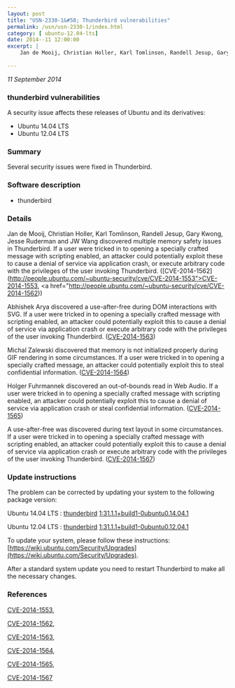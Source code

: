 ```yaml
---
layout: post
title: "USN-2330-1&#58; Thunderbird vulnerabilities"
permalink: /usn/usn-2330-1/index.html
category: [ ubuntu-12.04-lts]
date: 2014--11 12:00:00
excerpt: |
    Jan de Mooij, Christian Holler, Karl Tomlinson, Randell Jesup, Gary Kwong, Jesse Ruderman and JW Wang discovered multiple memory safety issues in Thunderbird. If a user were tricked in to opening a specially crafted message with scripting enabled, an attacker could potentially exploit these to cause a denial of service via application crash, or execute arbitrary code with the privileges of the user invoking Thunderbird. ([CVE-2014-1562](http://people.ubuntu.com/~ubuntu-security/cve/CVE-2014-1553">CVE-2014-1553</a>, <a href="http://people.ubuntu.com/~ubuntu-security/cve/CVE-2014-1562))
    
--- 
```

 
 

*11 September 2014*

### thunderbird vulnerabilities

A security issue affects these releases of Ubuntu and its derivatives:

* Ubuntu 14.04 LTS
* Ubuntu 12.04 LTS

### Summary

Several security issues were fixed in Thunderbird. 

### Software description

* thunderbird 

### Details

Jan de Mooij, Christian Holler, Karl Tomlinson, Randell Jesup, Gary Kwong, Jesse Ruderman and JW Wang discovered multiple memory safety issues in Thunderbird. If a user were tricked in to opening a specially crafted message with scripting enabled, an attacker could potentially exploit these to cause a denial of service via application crash, or execute arbitrary code with the privileges of the user invoking Thunderbird. ([CVE-2014-1562](http://people.ubuntu.com/~ubuntu-security/cve/CVE-2014-1553">CVE-2014-1553</a>, <a href="http://people.ubuntu.com/~ubuntu-security/cve/CVE-2014-1562))

Abhishek Arya discovered a use-after-free during DOM interactions with SVG. If a user were tricked in to opening a specially crafted message with scripting enabled, an attacker could potentially exploit this to cause a denial of service via application crash or execute arbitrary code with the privileges of the user invoking Thunderbird. ([CVE-2014-1563](http://people.ubuntu.com/~ubuntu-security/cve/CVE-2014-1563))

Michal Zalewski discovered that memory is not initialized properly during GIF rendering in some circumstances. If a user were tricked in to opening a specially crafted message, an attacker could potentially exploit this to steal confidential information. ([CVE-2014-1564](http://people.ubuntu.com/~ubuntu-security/cve/CVE-2014-1564))

Holger Fuhrmannek discovered an out-of-bounds read in Web Audio. If a user were tricked in to opening a specially crafted message with scripting enabled, an attacker could potentially exploit this to cause a denial of service via application crash or steal confidential information. ([CVE-2014-1565](http://people.ubuntu.com/~ubuntu-security/cve/CVE-2014-1565))

A use-after-free was discovered during text layout in some circumstances. If a user were tricked in to opening a specially crafted message with scripting enabled, an attacker could potentially exploit this to cause a denial of service via application crash or execute arbitrary code with the privileges of the user invoking Thunderbird. ([CVE-2014-1567](http://people.ubuntu.com/~ubuntu-security/cve/CVE-2014-1567)) 

### Update instructions

The problem can be corrected by updating your system to the following package version:

Ubuntu 14.04 LTS
 : [thunderbird](https://launchpad.net/ubuntu/+source/thunderbird) <span> [1:31.1.1+build1-0ubuntu0.14.04.1](https://launchpad.net/ubuntu/+source/thunderbird/1:31.1.1+build1-0ubuntu0.14.04.1) </span> 

Ubuntu 12.04 LTS
 : [thunderbird](https://launchpad.net/ubuntu/+source/thunderbird) <span> [1:31.1.1+build1-0ubuntu0.12.04.1](https://launchpad.net/ubuntu/+source/thunderbird/1:31.1.1+build1-0ubuntu0.12.04.1) </span> 

To update your system, please follow these instructions: [https://wiki.ubuntu.com/Security/Upgrades](https://wiki.ubuntu.com/Security/Upgrades).

After a standard system update you need to restart Thunderbird to make all the necessary changes. 

### References

 
 [CVE-2014-1553](http://people.ubuntu.com/~ubuntu-security/cve/CVE-2014-1553), 

 [CVE-2014-1562](http://people.ubuntu.com/~ubuntu-security/cve/CVE-2014-1562), 

 [CVE-2014-1563](http://people.ubuntu.com/~ubuntu-security/cve/CVE-2014-1563), 

 [CVE-2014-1564](http://people.ubuntu.com/~ubuntu-security/cve/CVE-2014-1564), 

 [CVE-2014-1565](http://people.ubuntu.com/~ubuntu-security/cve/CVE-2014-1565), 

 [CVE-2014-1567](http://people.ubuntu.com/~ubuntu-security/cve/CVE-2014-1567)
 

